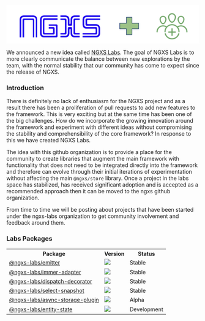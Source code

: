 <p align="center">
   <img src="../assets/ngxs-labs.png" align="center" />
</p>

We announced a new idea called [NGXS Labs](https://github.com/ngxs-labs). The goal of NGXS Labs is to more clearly communicate the balance between new explorations by the team, with the normal stability that our community has come to expect since the release of NGXS.

### Introduction

There is definitely no lack of enthusiasm for the NGXS project and as a result there has been a proliferation of pull requests to add new features to the framework. This is very exciting but at the same time has been one of the big challenges. How do we incorporate the growing innovation around the framework and experiment with different ideas without compromising the stability and comprehensibility of the core framework? In response to this we have created NGXS Labs.

The idea with this github organization is to provide a place for the community to create libraries that augment the main framework with functionality that does not need to be integrated directly into the framework and therefore can evolve through their initial iterations of experimentation without affecting the main `@ngxs/store` library. Once a project in the labs space has stabilized, has received significant adoption and is accepted as a recommended approach then it can be moved to the ngxs github organization.

From time to time we will be posting about projects that have been started under the ngxs-labs organization to get community involvement and feedback around them.

### Labs Packages

<table>
  <tr>
    <th>Package</th>
    <th>Version</th>
    <th>Status</th>
  </tr>
  <tr>
    <td><a href="https://npmjs.com/package/@ngxs-labs/emitter">@ngxs-labs/emitter</a></td>
    <td><img src="https://img.shields.io/npm/v/%40ngxs-labs%2Femitter/latest.svg"></td>
    <td>Stable</td>
  </tr>
  <tr>
    <td><a href="https://npmjs.com/package/@ngxs-labs/immer-adapter">@ngxs-labs/immer-adapter</a></td>
    <td><img src="https://img.shields.io/npm/v/%40ngxs-labs%2Fimmer-adapter/latest.svg"></td>
    <td>Stable</td>
  </tr>
  <tr>
    <td><a href="https://npmjs.com/package/@ngxs-labs/dispatch-decorator">@ngxs-labs/dispatch-decorator</a></td>
    <td><img src="https://img.shields.io/npm/v/%40ngxs-labs%2Fdispatch-decorator/latest.svg"></td>
    <td>Stable</td>
  </tr>
  <tr>
    <td><a href="https://npmjs.com/package/@ngxs-labs/select-snapshot">@ngxs-labs/select-snapshot</a></td>
    <td><img src="https://img.shields.io/npm/v/%40ngxs-labs%2Fselect-snapshot/latest.svg"></td>
    <td>Stable</td>
  </tr>
  <tr>
    <td><a href="https://npmjs.com/package/@ngxs-labs/async-storage-plugin">@ngxs-labs/async-storage-plugin</a></td>
    <td><img src="https://img.shields.io/npm/v/%40ngxs-labs%2Fasync-storage-plugin/latest.svg"></td>
    <td>Alpha</td>
  </tr>
  <tr>
    <td><a href="https://npmjs.com/package/@ngxs-labs/entity-state">@ngxs-labs/entity-state</a></td>
    <td><img src="https://img.shields.io/npm/v/%40ngxs-labs%2Fentity-state/latest.svg"></td>
    <td>Development</td>
  </tr>
</table>
